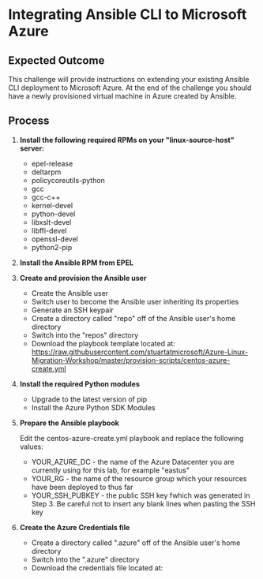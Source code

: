 # Integrating Ansible CLI to Microsoft Azure

## Expected Outcome

This challenge will provide instructions on extending your existing Ansible CLI deployment to Microsoft Azure. At the end of the challenge you should have a newly provisioned virtual machine in Azure created by Ansible.

## Process

1. <strong>Install the following required RPMs on your "linux-source-host" server:</strong>

    * epel-release 
    * deltarpm
    * policycoreutils-python
    * gcc
    * gcc-c++
    * kernel-devel
    * python-devel
    * libxslt-devel
    * libffi-devel
    * openssl-devel
    * python2-pip

2. <strong>Install the Ansible RPM from EPEL</strong>

3. <strong>Create and provision the Ansible user</strong>

    * Create the Ansible user
    * Switch user to become the Ansible user inheriting its properties
    * Generate an SSH keypair
    * Create a directory called "repo" off of the Ansible user's home directory
    * Switch into the "repos" directory
    * Download the playbook template located at: https://raw.githubusercontent.com/stuartatmicrosoft/Azure-Linux-Migration-Workshop/master/provision-scripts/centos-azure-create.yml

4. <strong>Install the required Python modules</strong>

    * Upgrade to the latest version of pip
    * Install the Azure Python SDK Modules

5. <strong>Prepare the Ansible playbook</strong>

    Edit the centos-azure-create.yml playbook and replace the following values:

    * YOUR_AZURE_DC   - the name of the Azure Datacenter you are currently using for this lab, for example "eastus"
    * YOUR_RG         - the name of the resource group which your resources have been deployed to thus far
    * YOUR_SSH_PUBKEY - the public SSH key fwhich was generated in Step 3. Be careful not to insert any blank lines when pasting the SSH key

6. <strong>Create the Azure Credentials file</strong>

    * Create a directory called ".azure" off of the Ansible user's home directory
    * Switch into the ".azure" directory
    * Download the credentials file located at: 

